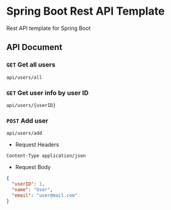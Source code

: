 # Spring Boot Rest API Template
Rest API template for Spring Boot

## API Document

### `GET` Get all users
```
api/users/all
```

### `GET` Get user info by user ID
```
api/users/{userID}
```

### `POST` Add user
```
api/users/add
```
- Request Headers
```
Content-Type application/json
```
- Request Body
```json
{
  "userID": 1,
  "name": "User",
  "email": "user@mail.com"
}
```